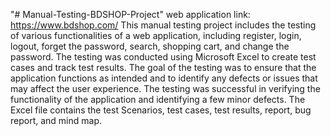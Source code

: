 "# Manual-Testing-BDSHOP-Project" 
web application link: https://www.bdshop.com/
This manual testing project includes the testing of various functionalities of a web application, including register, login, logout, forget the password, search, shopping cart, and change the password. The testing was conducted using Microsoft Excel to create test cases and track test results. The goal of the testing was to ensure that the application functions as intended and to identify any defects or issues that may affect the user experience. The testing was successful in verifying the functionality of the application and identifying a few minor defects. The Excel file contains the test Scenarios, test cases, test results, report, bug report, and mind map.
